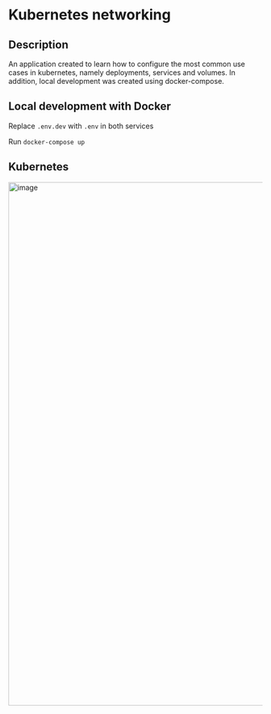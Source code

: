 # Kubernetes networking

## Description 
An application created to learn how to configure the most common use cases in kubernetes, namely deployments, services and volumes. In addition, local development was created using docker-compose.

## Local development with Docker

Replace `.env.dev` with `.env` in both services

Run `docker-compose up`

## Kubernetes 

<img width="1038" alt="image" src="https://user-images.githubusercontent.com/49915514/191773334-88540952-2240-47f7-8ab4-66f88065d5a2.png">
